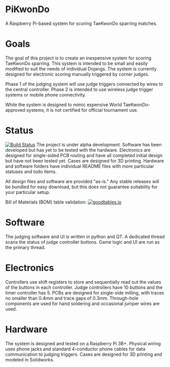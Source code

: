 # PiKwonDo
A Raspberry Pi-based system for scoring TaeKwonDo sparring matches.

# Goals
The goal of this project is to create an inexpensive system for scoring TaeKwonDo sparring. This system is intended to be small and easily modified to suit the needs of individual Dojangs. The system is currently designed for electronic scoring manually triggered by corner judges.

Phase 1 of the judging system will use judge triggers connected by wires to the central controller. Phase 2 is intended to use wireless judge trigger systems or mobile phone connectivity.

While the system is designed to mimic expensive World TaeKwonDo-approved systems, it is not certified for official tournament use.

# Status
[![Build Status](https://travis-ci.com/Wright4TheJob/PiKwonDo.svg?branch=master)](https://travis-ci.com/Wright4TheJob/PiKwonDo)
The project is under alpha development. Software has been developed but has yet to be tested with the hardware. Electronics are designed for single-sided PCB routing and have all completed initial design but have not been tested yet. Cases are designed for 3D printing. Hardware and software folders have individual README files with more particular statuses and todo items.

All design files and software are provided "as-is." Any stable releases will be bundled for easy download, but this does not guarantee suitability for your particular setup.

Bill of Materials (BOM) table validation: [![goodtables.io](https://goodtables.io/badge/github/Wright4TheJob/PiKwonDo.svg)](https://goodtables.io/github/Wright4TheJob/PiKwonDo)

# Software
The judging software and UI is written in python and QT. A dedicated thread scans the status of judge controller buttons. Game logic and UI are run as the primary thread.
<!--Wireless versions of the software may use Twisted to create a local server.-->

# Electronics
Controllers use shift registers to store and sequentially read out the values of the buttons in each controller. Judge controllers have 10 buttons and the timer controller has 5. PCBs are designed for single-side milling, with traces no smaller than 0.4mm and trace gaps of 0.3mm. Through-hole components are used for hand soldering and occasional jumper wires are used.

# Hardware
The system is designed and tested on a Raspberry Pi 3B+. Physical wiring uses phone jacks and standard 4-conductor phone cables for data communication to judging triggers. Cases are designed for 3D printing and modeled in Solidworks.
<!--Future iterations may investigate the viability of using the Raspberry Pi Zero W.-->
